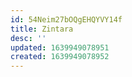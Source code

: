 ```yaml
---
id: 54Neim27bOQgEHQYVY14f
title: Zintara
desc: ''
updated: 1639949078951
created: 1639949078952
---
```


